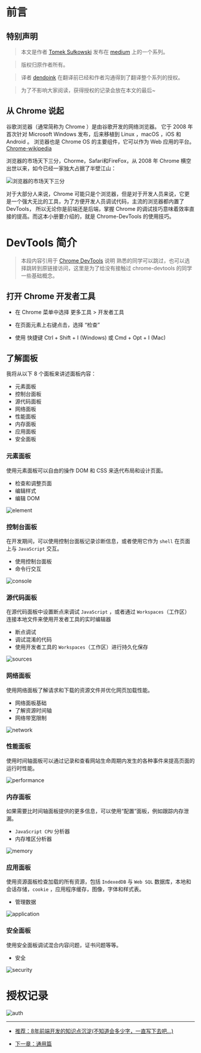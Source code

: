 # 前言

## 特别声明

> 本文是作者 [Tomek Sułkowski][] 发布在 [medium][] 上的一个系列。

> 版权归原作者所有。

> 译者 [dendoink][] 在翻译前已经和作者沟通得到了翻译整个系列的授权。

> 为了不影响大家阅读，获得授权的记录会放在本文的最后~

## 从 Chrome 说起

谷歌浏览器（通常简称为 Chrome ）是由谷歌开发的网络浏览器。 它于 2008 年首次针对 Microsoft Windows 发布，后来移植到 Linux ，macOS ，iOS 和 Android 。 浏览器也是 Chrome OS 的主要组件，它可以作为 Web 应用的平台。[Chrome-wikipedia][]


浏览器的市场天下三分，Chorme，Safari和FireFox，从 2008 年 Chrome 横空出世以来，如今已经一家独大占据了半壁江山：

![浏览器的市场天下三分](./assets/screen.png)

对于大部分人来说，Chrome 可能只是个浏览器，但是对于开发人员来说，它更是一个强大无比的工具，为了方便开发人员调试代码，主流的浏览器都内置了 DevTools， 所以无论你是前端还是后端，掌握 Chrome 的调试技巧意味着效率直接的提高。而这本小册要介绍的，就是 Chrome-DevTools 的使用技巧。



# DevTools 简介
> 本段内容引用于 [Chrome DevTools][] 说明 熟悉的同学可以跳过，也可以选择跳转到原链接访问，这里是为了给没有接触过 chrome-devtools 的同学一些基础概念。

## 打开 Chrome 开发者工具

- 在 Chrome 菜单中选择 更多工具 > 开发者工具

- 在页面元素上右键点击，选择 “检查”

- 使用 快捷键 Ctrl + Shift + I (Windows) 或 Cmd + Opt + I (Mac)


## 了解面板

我将从以下 8 个面板来讲述面板内容：

- 元素面板
- 控制台面板
- 源代码面板
- 网络面板
- 性能面板
- 内存面板
- 应用面板
- 安全面板


### 元素面板
使用元素面板可以自由的操作 DOM 和 CSS 来迭代布局和设计页面。
- 检查和调整页面
- 编辑样式
- 编辑 DOM

![element](./assets/element/screen.png)


### 控制台面板
在开发期间，可以使用控制台面板记录诊断信息，或者使用它作为 `shell` 在页面上与 `JavaScript` 交互。

- 使用控制台面板
- 命令行交互

![console](./assets/console/screen.png)


### 源代码面板
在源代码面板中设置断点来调试 `JavaScript` ，或者通过 `Workspaces`（工作区）连接本地文件来使用开发者工具的实时编辑器

- 断点调试
- 调试混淆的代码
- 使用开发者工具的 `Workspaces`（工作区）进行持久化保存

![sources](./assets/sources/screen.png)

### 网络面板
使用网络面板了解请求和下载的资源文件并优化网页加载性能。

- 网络面板基础
- 了解资源时间轴
- 网络带宽限制

![network](./assets/network/screen.png)


### 性能面板
使用时间轴面板可以通过记录和查看网站生命周期内发生的各种事件来提高页面的运行时性能。

![performance](./assets/performance/screen.png)


### 内存面板
如果需要比时间轴面板提供的更多信息，可以使用“配置”面板，例如跟踪内存泄漏。

- `JavaScript CPU` 分析器
- 内存堆区分析器

![memory](./assets/memory/screen.png)


### 应用面板
使用资源面板检查加载的所有资源，包括 `IndexedDB` 与 `Web SQL` 数据库，本地和会话存储，`cookie` ，应用程序缓存，图像，字体和样式表。

- 管理数据

![application](./assets/application/screen.png)


### 安全面板
使用安全面板调试混合内容问题，证书问题等等。

- 安全

![security](./assets/security/screen.png)


# 授权记录

![auth](./assets/auth.png)


---

- [推荐：8年前端开发的知识点沉淀(不知道会多少字，一直写下去吧...)](https://juejin.im/post/5d0878aaf265da1b83338f74)

- [下一章：通用篇](common/README.md)



[Tomek Sułkowski]: https://twitter.com/sulco
[medium]: https://medium.com/@tomsu
[dendoink]: https://juejin.im/post/5c09a80151882521c81168a2
[Chrome-wikipedia]: https://en.wikipedia.org/wiki/Google_Chrome
[Chrome DevTools]: https://developers.google.com/web/tools/chrome-devtools/#_1